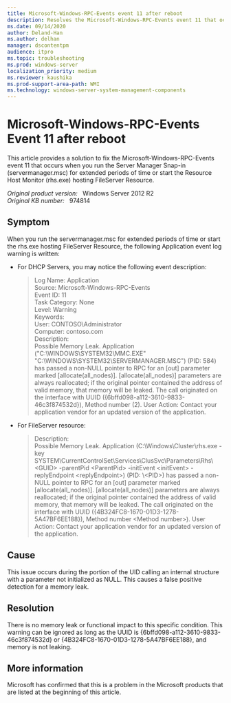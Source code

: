 ```yaml
---
title: Microsoft-Windows-RPC-Events event 11 after reboot
description: Resolves the Microsoft-Windows-RPC-Events event 11 that occurs when you run the Server Manager Snap-in (servermanager.msc) for extended periods of time or start the Resource Host Monitor (rhs.exe) hosting FileServer Resource.
ms.date: 09/14/2020
author: Deland-Han
ms.author: delhan
manager: dscontentpm
audience: itpro
ms.topic: troubleshooting
ms.prod: windows-server
localization_priority: medium
ms.reviewer: kaushika
ms.prod-support-area-path: WMI
ms.technology: windows-server-system-management-components
---
```

# Microsoft-Windows-RPC-Events Event 11 after reboot

This article provides a solution to fix the Microsoft-Windows-RPC-Events event 11 that occurs when you run the Server Manager Snap-in (servermanager.msc) for extended periods of time or start the Resource Host Monitor (rhs.exe) hosting FileServer Resource.

_Original product version:_ &nbsp; Windows Server 2012 R2  
_Original KB number:_ &nbsp; 974814

## Symptom

When you run the servermanager.msc for extended periods of time or start the rhs.exe hosting FileServer Resource, the following Application event log warning is written:

- For DHCP Servers, you may notice the following event description:

    > Log Name: Application  
    Source: Microsoft-Windows-RPC-Events  
    Event ID: 11  
    Task Category: None  
    Level: Warning  
    Keywords:  
    User: CONTOSO\Administrator  
    Computer: contoso.com  
    Description:  
    Possible Memory Leak. Application ("C:\WINDOWS\SYSTEM32\MMC.EXE" "C:\WINDOWS\SYSTEM32\SERVERMANAGER.MSC") (PID: 584) has passed a non-NULL pointer to RPC for an [out] parameter marked [allocate(all_nodes)]. [allocate(all_nodes)] parameters are always reallocated; if the original pointer contained the address of valid memory, that memory will be leaked. The call originated on the interface with UUID ({6bffd098-a112-3610-9833-46c3f874532d}), Method number (2). User Action: Contact your application vendor for an updated version of the application.

- For FileServer resource:

    > Description:  
    Possible Memory Leak. Application (C:\Windows\Cluster\rhs.exe -key SYSTEM\CurrentControlSet\Services\ClusSvc\Parameters\Rhs\\\<GUID> -parentPid \<ParentPid> -initEvent \<initEvent> -replyEndpoint \<replyEndpoint>) (PID: \\\<PID>) has passed a non-NULL pointer to RPC for an [out] parameter marked [allocate(all_nodes)]. [allocate(all_nodes)] parameters are always reallocated; if the original pointer contained the address of valid memory, that memory will be leaked. The call originated on the interface with UUID ({4B324FC8-1670-01D3-1278-5A47BF6EE188}), Method number \<Method number>). User Action: Contact your application vendor for an updated version of the application.

## Cause

This issue occurs during the portion of the UID calling an internal structure with a parameter not initialized as NULL. This causes a false positive detection for a memory leak.

## Resolution

There is no memory leak or functional impact to this specific condition. This warning can be ignored as long as the UUID is {6bffd098-a112-3610-9833-46c3f874532d} or {4B324FC8-1670-01D3-1278-5A47BF6EE188}, and memory is not leaking.

## More information

Microsoft has confirmed that this is a problem in the Microsoft products that are listed at the beginning of this article.

